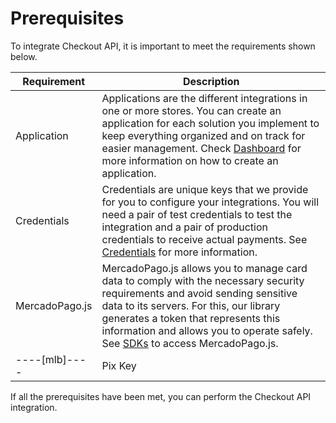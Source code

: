 # Prerequisites

To integrate Checkout API, it is important to meet the requirements shown below.


| Requirement | Description |
| --- | --- |
| Application | Applications are the different integrations in one or more stores. You can create an application for each solution you implement to keep everything organized and on track for easier management. Check [Dashboard](/developers/en/docs/checkout-api/additional-content/your-integrations/introduction) for more information on how to create an application. |
| Credentials | Credentials are unique keys that we provide for you to configure your integrations. You will need a pair of test credentials to test the integration and a pair of production credentials to receive actual payments. See [Credentials](/developers/en/docs/checkout-api/additional-content/your-integrations/credentials) for more information. |
| MercadoPago.js | MercadoPago.js allows you to manage card data to comply with the necessary security requirements and avoid sending sensitive data to its servers. For this, our library generates a token that represents this information and allows you to operate safely. See [SDKs](/developers/en/docs/sdks-library/client-side/mp-js-v2) to access MercadoPago.js. |
----[mlb]---- | Pix Key | If you want to offer payments via Pix, you must have your keys registered. If you haven't already, [click here](https://www.youtube.com/watch?v=60tApKYVnkA) for more information on how to register them. | ------------


If all the prerequisites have been met, you can perform the Checkout API integration.

